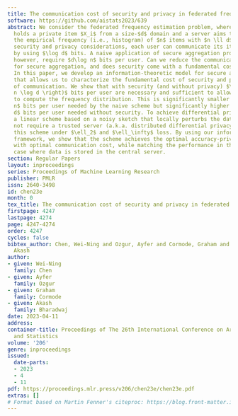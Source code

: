 ```yaml
---
title: The communication cost of security and privacy in federated frequency estimation
software: https://github.com/aistats2023/639
abstract: We consider the federated frequency estimation problem, where each user
  holds a private item $X_i$ from a size-$d$ domain and a server aims to estimate
  the empirical frequency (i.e., histogram) of $n$ items with $n \ll d$. Without any
  security and privacy considerations, each user can communicate its item to the server
  by using $\log d$ bits. A naive application of secure aggregation protocols would,
  however, require $d\log n$ bits per user. Can we reduce the communication needed
  for secure aggregation, and does security come with a fundamental cost in communication?
  In this paper, we develop an information-theoretic model for secure aggregation
  that allows us to characterize the fundamental cost of security and privacy in terms
  of communication. We show that with security (and without privacy) $\Omega\left(
  n \log d \right)$ bits per user are necessary and sufficient to allow the server
  to compute the frequency distribution. This is significantly smaller than the $d\log
  n$ bits per user needed by the naive scheme but significantly higher than the $\log
  d$ bits per user needed without security. To achieve differential privacy, we construct
  a linear scheme based on a noisy sketch that locally perturbs the data and does
  not require a trusted server (a.k.a. distributed differential privacy). We analyze
  this scheme under $\ell_2$ and $\ell_\infty$ loss. By using our information-theoretic
  framework, we show that the scheme achieves the optimal accuracy-privacy trade-off
  with optimal communication cost, while matching the performance in the centralized
  case where data is stored in the central server.
section: Regular Papers
layout: inproceedings
series: Proceedings of Machine Learning Research
publisher: PMLR
issn: 2640-3498
id: chen23e
month: 0
tex_title: The communication cost of security and privacy in federated frequency estimation
firstpage: 4247
lastpage: 4274
page: 4247-4274
order: 4247
cycles: false
bibtex_author: Chen, Wei-Ning and Ozgur, Ayfer and Cormode, Graham and Bharadwaj,
  Akash
author:
- given: Wei-Ning
  family: Chen
- given: Ayfer
  family: Ozgur
- given: Graham
  family: Cormode
- given: Akash
  family: Bharadwaj
date: 2023-04-11
address:
container-title: Proceedings of The 26th International Conference on Artificial Intelligence
  and Statistics
volume: '206'
genre: inproceedings
issued:
  date-parts:
  - 2023
  - 4
  - 11
pdf: https://proceedings.mlr.press/v206/chen23e/chen23e.pdf
extras: []
# Format based on Martin Fenner's citeproc: https://blog.front-matter.io/posts/citeproc-yaml-for-bibliographies/
---
```

